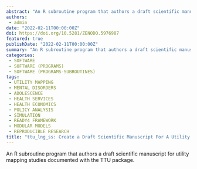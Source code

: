 ```yaml
---
abstract: "An R subroutine program that authors a draft scientific manuscript for utility mapping studies documented with the TTU package."
authors:
 - admin
date: "2022-02-11T00:00:00Z"
doi: https://doi.org/10.5281/ZENODO.5976987
featured: true
publishDate: "2022-02-11T00:00:00Z"
summary: "An R subroutine program that authors a draft scientific manuscript for utility mapping studies documented with the TTU package..."
categories:
 - SOFTWARE
 - SOFTWARE (PROGRAMS)
 - SOFTWARE (PROGRAMS-SUBROUTINES)
tags:
 - UTILITY MAPPING
 - MENTAL DISORDERS
 - ADOLESCENCE
 - HEALTH SERVICES
 - HEALTH ECONOMICS
 - POLICY ANALYSIS
 - SIMULATION
 - READY4 FRAMEWORK
 - MODULAR MODELS
 - REPRODUCIBLE RESEARCH
title: "ttu_lng_ss: Create a Draft Scientific Manuscript For A Utility Mapping Study"
---
```


An R subroutine program that authors a draft scientific manuscript for utility mapping studies documented with the TTU package.